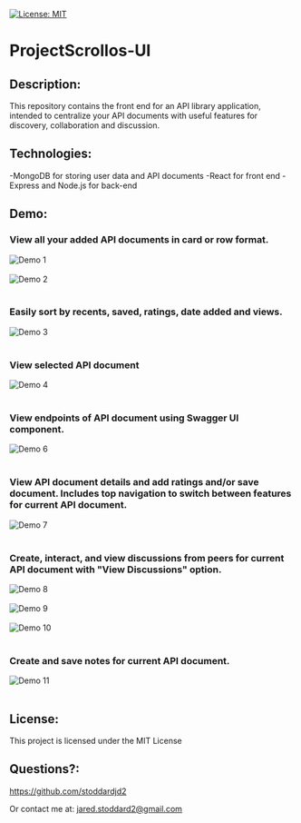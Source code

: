 [![License: MIT](https://img.shields.io/badge/License-MIT-yellow.svg)](https://opensource.org/licenses/MIT)

# ProjectScrollos-UI

## Description: 
This repository contains the front end for an API library application, intended to centralize your API documents with useful features for discovery, collaboration and discussion.

## Technologies:
-MongoDB for storing user data and API documents
-React for front end
-Express and Node.js for back-end

## Demo:
### View all your added API documents in card or row format.
![Demo 1](/ProjectScrollos-Demo-Images/demo-1.png?raw=true)
<br/><br/>
![Demo 2](/ProjectScrollos-Demo-Images/demo-2.png?raw=true)
<br/><br/>
### Easily sort by recents, saved, ratings, date added and views.
![Demo 3](/ProjectScrollos-Demo-Images/demo-3.png?raw=true)
<br/><br/>
### View selected API document
![Demo 4](/ProjectScrollos-Demo-Images/demo-4.png?raw=true)
<br/><br/>
### View endpoints of API document using Swagger UI component.
![Demo 6](/ProjectScrollos-Demo-Images/demo-6.png?raw=true)
<br/><br/>
### View API document details and add ratings and/or save document. Includes top navigation to switch between features for current API document. 
![Demo 7](/ProjectScrollos-Demo-Images/demo-7.png?raw=true)
<br/><br/>
### Create, interact, and view discussions from peers for current API document with "View Discussions" option.
![Demo 8](/ProjectScrollos-Demo-Images/demo-8.png?raw=true)
<br/><br/>
![Demo 9](/ProjectScrollos-Demo-Images/demo-9.png?raw=true)
<br/><br/>
![Demo 10](/ProjectScrollos-Demo-Images/demo-10.png?raw=true)
<br/><br/>
### Create and save notes for current API document.
![Demo 11](/ProjectScrollos-Demo-Images/demo-11.png?raw=true)
<br/><br/>


## License: 
This project is licensed under the MIT License 
## Questions?: 
https://github.com/stoddardjd2

Or contact me at: jared.stoddard2@gmail.com
